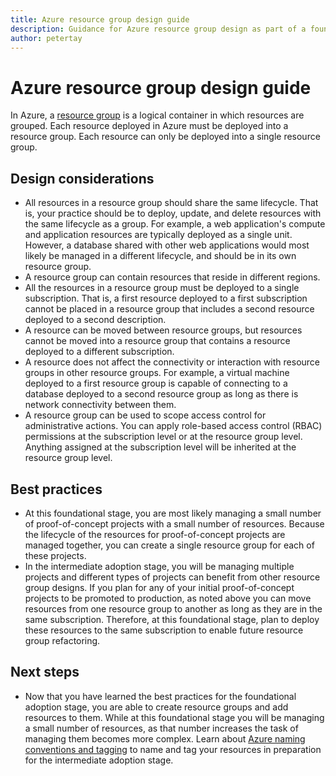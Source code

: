 ```yaml
---
title: Azure resource group design guide
description: Guidance for Azure resource group design as part of a foundational cloud adoption strategy
author: petertay
---
```


# Azure resource group design guide

In Azure, a [resource group](https://docs.microsoft.com/azure/azure-resource-manager/resource-group-overview#resource-groups) is a logical container in which resources are grouped. Each resource deployed in Azure must be deployed into a resource group. Each resource can only be deployed into a single resource group.

## Design considerations

- All resources in a resource group should share the same lifecycle. That is, your practice should be to deploy, update, and delete resources with the same lifecycle as a group. For example, a web application's compute and application resources are typically deployed as a single unit. However, a database shared with other web applications would most likely be managed in a different lifecycle, and should be in its own resource group.
- A resource group can contain resources that reside in different regions.
- All the resources in a resource group must be deployed to a single subscription. That is, a first resource deployed to a first subscription cannot be placed in a resource group that includes a second resource deployed to a second description. 
- A resource can be moved between resource groups, but resources cannot be moved into a resource group that contains a resource deployed to a different subscription.
- A resource does not affect the connectivity or interaction with resource groups in other resource groups. For example, a virtual machine deployed to a first resource group is capable of connecting to a database deployed to a second resource group as long as there is network connectivity between them.
- A resource group can be used to scope access control for administrative actions. You can apply role-based access control (RBAC) permissions at the subscription level or at the resource group level. Anything assigned at the subscription level will be inherited at the resource group level.

## Best practices

- At this foundational stage, you are most likely managing a small number of proof-of-concept projects with a small number of resources. Because the lifecycle of the resources for proof-of-concept projects are managed together, you can create a single resource group for each of these projects. 
- In the intermediate adoption stage, you will be managing multiple projects and different types of projects can benefit from other resource group designs. If you plan for any of your initial proof-of-concept projects to be promoted to production, as noted above you can move resources from one resource group to another as long as they are in the same subscription. Therefore, at this foundational stage, plan to deploy these resources to the same subscription to enable future resource group refactoring.

## Next steps

* Now that you have learned the best practices for the foundational adoption stage, you are able to create resource groups and add resources to them. While at this foundational stage you will be managing a small number of resources, as that number increases the task of managing them becomes more complex. Learn about [Azure naming conventions and tagging](/azure/architecture/best-practices/naming-conventions?toc=/azure/architecture/cloud-adoption-guide/toc.json) to name and tag your resources in preparation for the intermediate adoption stage. 